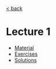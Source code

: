 [< back](../../README.md)

# Lecture 1

- [Material](material.md)
- [Exercises](exercises.md)
- [Solutions](solutions.md)